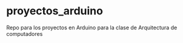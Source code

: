 # proyectos_arduino
Repo para los proyectos en Arduino para la clase de Arquitectura de computadores
